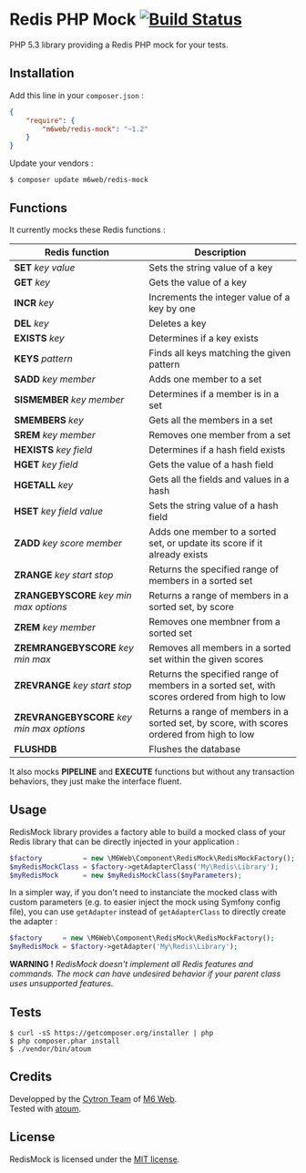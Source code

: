 # Redis PHP Mock [![Build Status](https://secure.travis-ci.org/M6Web/RedisMock.png?branch=master)](http://travis-ci.org/M6Web/RedisMock)

PHP 5.3 library providing a Redis PHP mock for your tests.  

## Installation

Add this line in your `composer.json` :

```json
{
    "require": {
        "m6web/redis-mock": "~1.2"
    }
}
```

Update your vendors :

```
$ composer update m6web/redis-mock
```

## Functions

It currently mocks these Redis functions :

Redis function                                   | Description
-------------------------------------------------|------------
**SET** *key* *value*                            | Sets the string value of a key
**GET** *key*                                    | Gets the value of a key
**INCR** *key*                                   | Increments the integer value of a key by one
**DEL** *key*                                    | Deletes a key
**EXISTS** *key*                                 | Determines if a key exists
**KEYS** *pattern*                               | Finds all keys matching the given pattern
**SADD** *key* *member*                          | Adds one member to a set
**SISMEMBER** *key* *member*                    | Determines if a member is in a set
**SMEMBERS** *key*                               | Gets all the members in a set
**SREM** *key* *member*                          | Removes one member from a set
**HEXISTS** *key* *field*                        | Determines if a hash field exists
**HGET** *key* *field*                           | Gets the value of a hash field
**HGETALL** *key*                                | Gets all the fields and values in a hash
**HSET** *key* *field* *value*                   | Sets the string value of a hash field
**ZADD** *key* *score* *member*                  | Adds one member to a sorted set, or update its score if it already exists
**ZRANGE** *key* *start* *stop*                  | Returns the specified range of members in a sorted set
**ZRANGEBYSCORE** *key* *min* *max* *options*    | Returns a range of members in a sorted set, by score
**ZREM** *key* *member*                          | Removes one membner from a sorted set
**ZREMRANGEBYSCORE** *key* *min* *max*           | Removes all members in a sorted set within the given scores
**ZREVRANGE** *key* *start* *stop*               | Returns the specified range of members in a sorted set, with scores ordered from high to low
**ZREVRANGEBYSCORE** *key* *min* *max* *options* | Returns a range of members in a sorted set, by score, with scores ordered from high to low
**FLUSHDB**                                      | Flushes the database

It also mocks **PIPELINE** and **EXECUTE** functions but without any transaction behaviors, they just make the interface fluent.

## Usage

RedisMock library provides a factory able to build a mocked class of your Redis library that can be directly injected in your application :

```php
$factory          = new \M6Web\Component\RedisMock\RedisMockFactory();
$myRedisMockClass = $factory->getAdapterClass('My\Redis\Library');
$myRedisMock      = new $myRedisMockClass($myParameters);
```

In a simpler way, if you don't need to instanciate the mocked class with custom parameters (e.g. to easier inject the mock using Symfony config file), you can use `getAdapter` instead of `getAdapterClass` to directly create the adapter :

```php
$factory     = new \M6Web\Component\RedisMock\RedisMockFactory();
$myRedisMock = $factory->getAdapter('My\Redis\Library');
```

**WARNING !** *RedisMock doesn't implement all Redis features and commands. The mock can have undesired behavior if your parent class uses unsupported features.*

## Tests

```shell
$ curl -sS https://getcomposer.org/installer | php
$ php composer.phar install
$ ./vendor/bin/atoum
```

## Credits

Developped by the [Cytron Team](http://cytron.fr/) of [M6 Web](http://tech.m6web.fr/).  
Tested with [atoum](http://atoum.org).

## License

RedisMock is licensed under the [MIT license](LICENSE).
